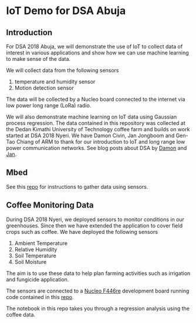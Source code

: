 # IoT Demo for DSA Abuja

## Introduction

For DSA 2018 Abuja, we will demonstrate the use of IoT to collect data of interest in various applications and show how we can use machine learning to make sense of the data. 

We will collect data from the following sensors
1. temperature and humidity sensor
1. Motion detection sensor

The data will be collected by a Nucleo board connected to the internet via low power long range (LoRa) radio.

We will also demonstrate machine learning on IoT data using Gaussian process regression. The data contained in this repository was collected at the Dedan Kimathi University of Technology coffee farm and builds on work started at DSA 2018 Nyeri. We  have Damon Civin, Jan Jongboom and Gen-Tao Chiang of ARM to thank for our introduction to IoT and long range low power communication networks. See blog posts about DSA by [Damon](https://blog.usejournal.com/arm-at-data-science-africa-2018-1071389e92d9) and [Jan](https://os.mbed.com/blog/entry/Making-tomatoes-smart-at-Data-Science-Af/).

## Mbed

See this [repo](https://github.com/ciiram/dsa-abuja-mbed-demo) for instructions to gather data using sensors.


## Coffee Monitoring Data

During DSA 2018 Nyeri, we deployed sensors to monitor conditions in our greenhouses. Since then we have extended the application to cover field crops such as coffee.
We have deployed the following sensors
1. Ambient Temperature
1. Relative Humidity
1. Soil Temperature 
1. Soil Moisture

The aim is to use these data to help plan farming activities such as irrigation and fungicide application.

The sensors are connected to a [Nucleo F446re](https://os.mbed.com/platforms/ST-Nucleo-F446RE/) development board running code contained in this [repo](https://github.com/ciiram/nyeri-coffee).

The notebook in this repo takes you through a regression analysis using the coffee data.


